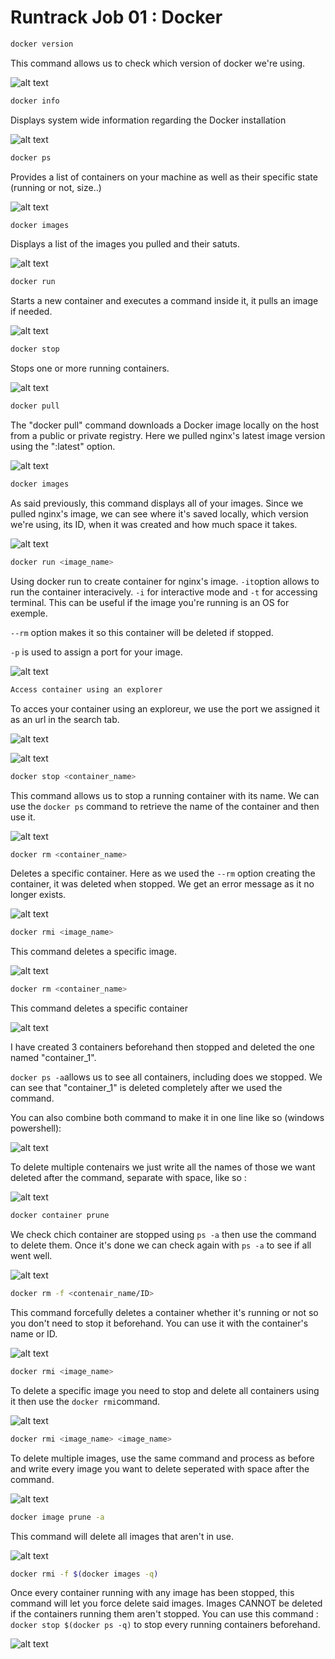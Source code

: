 # Runtrack Job 01 : Docker

```sh
docker version
```
This command allows us to check which version of docker we're using.


![alt text](<images_docker/docker_version.png>)


```sh
docker info
```
Displays system wide information regarding the Docker installation 

![alt text](<images_docker/docker_info.png>)

```sh
docker ps
```
Provides a list of containers on your machine as well as their specific state (running or not, size..)

![alt text](<images_docker/docker_ps.png>)

```sh
docker images
```
Displays a list of the images you pulled and their satuts.

![alt text](<images_docker/docker_images.png>)

```sh
docker run
```

Starts a new container and executes a command inside it, it pulls an image if needed. 

![alt text](<images_docker/docker_run.png>)

```sh
docker stop
```
Stops one or more running containers.

![alt text](<images_docker/docker_stop.png>)

```sh
docker pull
```
The "docker pull" command downloads a Docker image locally on the host from a public or private registry. Here we pulled nginx's latest image version using the ":latest" option.

![alt text](<images_docker/docker_pull.png>)

```sh
docker images
```
As said previously, this command displays all of your images. Since we pulled nginx's image, we can see where it's saved locally, which version we're using, its ID, when it was created and how much space it takes. 

![alt text](<images_docker/docker_images_exemple.png>)

```sh
docker run <image_name>
```

Using docker run to create container for nginx's image. `-it`option allows to run the container interacively. `-i` for interactive mode and `-t` for accessing terminal. This can be useful if the image you're running is an OS for exemple.

  ```--rm``` option makes it so this container will be deleted if stopped. 

  `-p` is used to assign a port for your image.

![alt text](<images_docker/docker_run_exemple.png>)

```sh
Access container using an explorer
``` 
To acces your container using an exploreur, we use the port we assigned it as an url in the search tab.

![alt text](<images_docker/docker_explorer_url.png>)

![alt text](<images_docker/nginx_explorer.png>)

```sh
docker stop <container_name>
```
This command allows us to stop a running container with its name. We can use the `docker ps` command to retrieve the name of the container and then use it.

![alt text](images_docker/docker_stop_exemple.png)


```sh
docker rm <container_name>
```

Deletes a specific container. Here as we used the `--rm` option creating the container, it was deleted when stopped. We get an error message as it no longer exists.

![alt text](images_docker/docker_rm.png)


```sh
docker rmi <image_name>
```

This command deletes a specific image. 

![alt text](images_docker/docker_rmi.png)


```sh
docker rm <container_name>
```

This command deletes a specific container

![alt text](images_docker/docker_stop_then_rm.png)

I have created 3 containers beforehand then stopped and deleted the one named "container_1".

`docker ps -a`allows us to see all containers, including does we stopped. We can see that "container_1" is deleted completely after we used the command. 

You can also combine both command to make it in one line like so (windows powershell):

![alt text](images_docker/docker_stop_and_rm.png)

To delete multiple contenairs we just write all the names of those we want deleted after the command, separate with space, like so :

 ![alt text](images_docker/docker_rm_multiple.png)

```sh
docker container prune
```

We check chich container are stopped using `ps -a` then use the command to delete them.
Once it's done we can check again with `ps -a` to see if all went well.

![alt text](images_docker/docker_container_prune.png)

```sh
docker rm -f <contenair_name/ID>
```

This command forcefully deletes a container whether it's running or not so you don't need to stop it beforehand. You can use it with the container's name or ID.

![alt text](images_docker/docker_rm_f.png)

```sh
docker rmi <image_name>
```
To delete a specific image you need to stop and delete all containers using it then use the `docker rmi`command. 

![alt text](images_docker/docker_rmi_exemple.png)

```sh
docker rmi <image_name> <image_name>
```
To delete multiple images, use the same command and process as before and write every image you want to delete seperated with space after the command.

![alt text](images_docker/docker_rmi_multiple_exemple.png)

```sh
docker image prune -a
```

This command will delete all images that aren't in use.

![alt text](images_docker/docker_image_prune_a.png)


```sh
docker rmi -f $(docker images -q)
```

Once every container running with any image has been stopped, this command will let you force delete said images. Images CANNOT be deleted if the containers running them aren't stopped. You can use this command : `docker stop $(docker ps -q)` to stop every running containers beforehand.

![alt text](images_docker/docker_rmi_running.png)

